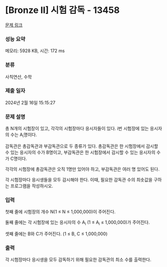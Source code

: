 # [Bronze II] 시험 감독 - 13458 

[문제 링크](https://www.acmicpc.net/problem/13458) 

### 성능 요약

메모리: 5928 KB, 시간: 172 ms

### 분류

사칙연산, 수학

### 제출 일자

2024년 2월 16일 15:15:27

### 문제 설명

<p>총 N개의 시험장이 있고, 각각의 시험장마다 응시자들이 있다. i번 시험장에 있는 응시자의 수는 A<sub>i</sub>명이다.</p>

<p>감독관은 총감독관과 부감독관으로 두 종류가 있다. 총감독관은 한 시험장에서 감시할 수 있는 응시자의 수가 B명이고, 부감독관은 한 시험장에서 감시할 수 있는 응시자의 수가 C명이다.</p>

<p>각각의 시험장에 총감독관은 오직 1명만 있어야 하고, 부감독관은 여러 명 있어도 된다.</p>

<p>각 시험장마다 응시생들을 모두 감시해야 한다. 이때, 필요한 감독관 수의 최솟값을 구하는 프로그램을 작성하시오.</p>

### 입력 

 <p>첫째 줄에 시험장의 개수 N(1 ≤ N ≤ 1,000,000)이 주어진다.</p>

<p>둘째 줄에는 각 시험장에 있는 응시자의 수 A<sub>i</sub> (1 ≤ A<sub>i</sub> ≤ 1,000,000)가 주어진다.</p>

<p>셋째 줄에는 B와 C가 주어진다. (1 ≤ B, C ≤ 1,000,000)</p>

### 출력 

 <p>각 시험장마다 응시생을 모두 감독하기 위해 필요한 감독관의 최소 수를 출력한다.</p>

